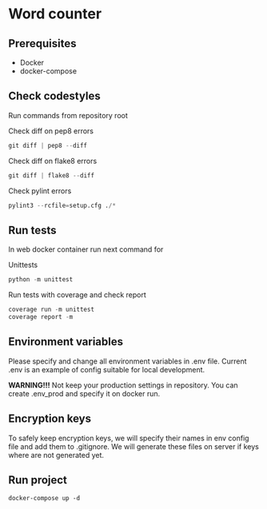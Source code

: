 Word counter
=====================================

Prerequisites
-------------
- Docker
- docker-compose

Check codestyles
----------------
Run commands from repository root

Check diff on pep8 errors
```python
git diff | pep8 --diff
```

Check diff on flake8 errors
```python
git diff | flake8 --diff
```

Check pylint errors
```python
pylint3 --rcfile=setup.cfg ./*
```

Run tests
---------------------
In web docker container run next command for

Unittests
```python
python -m unittest
```

Run tests with coverage and check report
```python
coverage run -m unittest
coverage report -m
```

Environment variables
---------------------
Please specify and change all environment variables in .env file. Current .env is an example of config suitable for local development.

**WARNING!!!**
Not keep your production settings in repository. You can create .env_prod and specify it on docker run.

Encryption keys
---------------
To safely keep encryption keys, we will specify their names in env config file and add them to .gitignore.
We will generate these files on server if keys where are not generated yet.

Run project
-----------
```
docker-compose up -d
```
